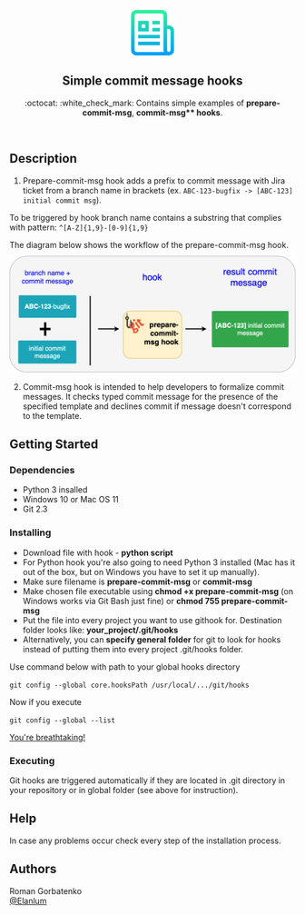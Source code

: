 <p align="center">
  <a href="https://github.com/Elanlum/python_git_hooks">
    <img src="images/logo.png" alt="Logo" width="80" height="80">
  </a>

  <h2 align="center">Simple commit message hooks</h2>

  <p align="center">
    :octocat: :white_check_mark: Contains simple examples of <b>prepare-commit-msg</b>, <b>commit-msg** hooks</b>.
  </p>
<br>


## Description

1. Prepare-commit-msg hook adds a prefix to commit message with Jira ticket from a branch name in brackets 
(ex. ```ABC-123-bugfix -> [ABC-123] initial commit msg```).

To be triggered by hook branch name contains a substring that complies with pattern: `````^[A-Z]{1,9}-[0-9]{1,9}`````

The diagram below shows the workflow of the prepare-commit-msg hook.
![diagram](./images/prepare-commit-msg.png)

2. Commit-msg hook is intended to help developers to formalize commit messages. It checks typed commit message for the presence of the specified template and declines commit if message doesn't correspond to the template.

## Getting Started

### Dependencies

* Python 3 insalled
* Windows 10 or Mac OS 11
* Git 2.3

### Installing

* Download file with hook - **python script**
* For Python hook you're also going to need Python 3 installed (Mac has it out of the box, but on Windows you have to set it up manually).
* Make sure filename is **prepare-commit-msg** or **commit-msg**
* Make chosen file executable using **chmod +x prepare-commit-msg** (on Windows works via Git Bash just fine) or **chmod 755 prepare-commit-msg**
* Put the file into every project you want to use githook for. Destination folder looks like: **your_project/.git/hooks**
* Alternatively, you can **specify general folder** for git to look for hooks instead of putting them into every project .git/hooks folder.

Use command below with path to your global hooks directory

```git config --global core.hooksPath /usr/local/.../git/hooks```

Now if you execute

```git config --global --list```

<ins>You're breathtaking!</ins>

### Executing

Git hooks are triggered automatically if they are located in .git directory in your repository or in global folder (see above for instruction).

## Help

In case any problems occur check every step of the installation process.

## Authors

Roman Gorbatenko  
[@Elanlum](roman.gorabtenko@gmail.com)
